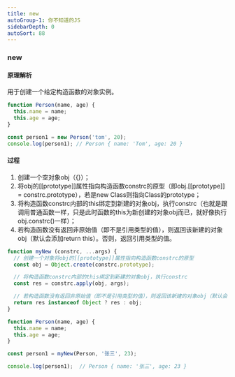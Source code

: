 ```yaml
---
title: new
autoGroup-1: 你不知道的JS
sidebarDepth: 0
autoSort: 88
---
```


### new

#### 原理解析
用于创建一个给定构造函数的对象实例。  
```js
function Person(name, age) {
  this.name = name;
  this.age = age;
}

const person1 = new Person('tom', 20);
console.log(person1); // Person { name: 'Tom', age: 20 }
```

#### 过程
1. 创建一个空对象obj（{}）；  
2. 将obj的[[prototype]]属性指向构造函数constrc的原型（即obj.[[prototype]] = constrc.prototype），若是new Class则指向Class的prototype；  
3. 将构造函数constrc内部的this绑定到新建的对象obj，执行constrc（也就是跟调用普通函数一样，只是此时函数的this为新创建的对象obj而已，就好像执行obj.constrc()一样）；  
4. 若构造函数没有返回非原始值（即不是引用类型的值），则返回该新建的对象obj（默认会添加return this）。否则，返回引用类型的值。  
```js
function myNew (constrc, ...args) {
  // 创建一个对象将obj的[[prototype]]属性指向构造函数constrc的原型
  const obj = Object.create(constrc.prototype);

  // 将构造函数constrc内部的this绑定到新建的对象obj，执行constrc
  const res = constrc.apply(obj, args);

  // 若构造函数没有返回非原始值（即不是引用类型的值），则返回该新建的对象obj（默认会添加return this）。否则，返回引用类型的值
  return res instanceof Object ? res : obj;
}

function Person(name, age) {
  this.name = name;
  this.age = age;
}

const person1 = myNew(Person, '张三', 23);

console.log(person1);  // Person { name: '张三', age: 23 }
```